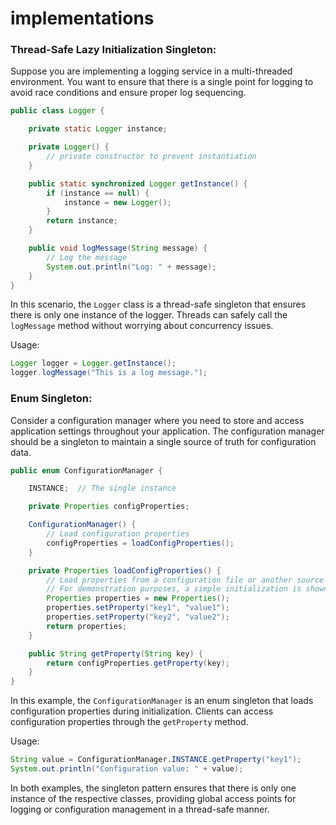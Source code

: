 # implementations

### Thread-Safe Lazy Initialization Singleton:

Suppose you are implementing a logging service in a multi-threaded environment. You want to ensure that there is a single point for logging to avoid race conditions and ensure proper log sequencing.

```java
public class Logger {

    private static Logger instance;

    private Logger() {
        // private constructor to prevent instantiation
    }

    public static synchronized Logger getInstance() {
        if (instance == null) {
            instance = new Logger();
        }
        return instance;
    }

    public void logMessage(String message) {
        // Log the message
        System.out.println("Log: " + message);
    }
}
```

In this scenario, the `Logger` class is a thread-safe singleton that ensures there is only one instance of the logger. Threads can safely call the `logMessage` method without worrying about concurrency issues.

Usage:

```java
Logger logger = Logger.getInstance();
logger.logMessage("This is a log message.");
```

### Enum Singleton:

Consider a configuration manager where you need to store and access application settings throughout your application. The configuration manager should be a singleton to maintain a single source of truth for configuration data.

```java
public enum ConfigurationManager {

    INSTANCE;  // The single instance

    private Properties configProperties;

    ConfigurationManager() {
        // Load configuration properties
        configProperties = loadConfigProperties();
    }

    private Properties loadConfigProperties() {
        // Load properties from a configuration file or another source
        // For demonstration purposes, a simple initialization is shown
        Properties properties = new Properties();
        properties.setProperty("key1", "value1");
        properties.setProperty("key2", "value2");
        return properties;
    }

    public String getProperty(String key) {
        return configProperties.getProperty(key);
    }
}
```

In this example, the `ConfigurationManager` is an enum singleton that loads configuration properties during initialization. Clients can access configuration properties through the `getProperty` method.

Usage:

```java
String value = ConfigurationManager.INSTANCE.getProperty("key1");
System.out.println("Configuration value: " + value);
```

In both examples, the singleton pattern ensures that there is only one instance of the respective classes, providing global access points for logging or configuration management in a thread-safe manner.